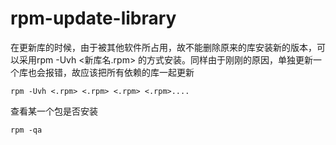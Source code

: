 # rpm-update-library
在更新库的时候，由于被其他软件所占用，故不能删除原来的库安装新的版本，可以采用rpm -Uvh <新库名.rpm> 的方式安装。同样由于刚刚的原因，单独更新一个库也会报错，故应该把所有依赖的库一起更新

    rpm -Uvh <.rpm> <.rpm> <.rpm> <.rpm>....
查看某一个包是否安装

    rpm -qa
